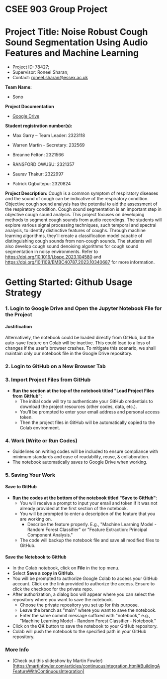 # CSEE 903 Group Project 

# Project Title: Noise Robust Cough Sound Segmentation Using Audio Features and Machine Learning
- Project ID: 78427; 
- Supervisor: Roneel Sharan;
- Contact: roneel.sharan@essex.ac.uk

**Team Name:**
- Sono

**Project Documentation**
- [Google Drive](https://drive.google.com/drive/folders/1vPHf0wGuo_vNYT0-DNQPbkM_VB-gTpfA?usp=drive_link)

**Student registration number(s):**
- Max Garry – Team Leader: 2323118
- Warren Martin - Secretary: 232569

- Breanne Felton: 2321566
- RANSFORD OWUSU: 2321357
- Saurav Thakur: 2322997
- Patrick Ogbuitepu: 2320824

**Project Description:**
Cough is a common symptom of respiratory diseases and the sound of cough can be indicative of the respiratory condition. Objective cough sound analysis has the potential to aid the assessment of the respiratory condition. Cough sound segmentation is an important step in objective cough sound analysis. This project focuses on developing methods to segment cough sounds from audio recordings. The students will explore various signal processing techniques, such temporal and spectral analysis, to identify distinctive features of coughs. Through machine learning algorithms, they'll create a classification model capable of distinguishing cough sounds from non-cough sounds. The students will also develop cough sound denoising algorithms for cough sound segmentation in noisy environments. Refer to https://doi.org/10.1016/j.bspc.2023.104580 and https://doi.org/10.1109/EMBC40787.2023.10340687 for more information.


# Getting Started: Github Usage Strategy
### 1. Login to Google Drive and Open the Jupyter Notebook File for the Project

#### Justification
Alternatively, the notebook could be loaded directly from GitHub, but the auto-save feature on Colab will be inactive. This could lead to a loss of changes if the user's browser crashes. To mitigate this scenario, we shall maintain only our notebook file in the Google Drive repository.

### 2. Login to GitHub on a New Browser Tab

### 3. Import Project Files from GitHub

- **Run the section at the top of the notebook titled "Load Project Files from GitHub"**:
  - The initial code will try to authenticate your GitHub credentials to download the project resources (other codes, data, etc.).
  - You’ll be prompted to enter your email address and personal access token.
  - Then the project files in GitHub will be automatically copied to the Colab environment.

### 4. Work (Write or Run Codes)

- Guidelines on writing codes will be included to ensure compliance with minimum standards and ease of readability, reuse, & collaboration.
- The notebook automatically saves to Google Drive when working.

### 5. Saving Your Work

#### Save to GitHub

- **Run the codes at the bottom of the notebook titled "Save to GitHub"**:
  - You will receive a prompt to input your email and token if it was not already provided at the first section of the notebook.
  - You will be prompted to enter a description of the feature that you are working on. 
    - Describe the feature properly. E.g., "Machine Learning Model - Random Forest Classifier" or "Feature Extraction: Principal Component Analysis."
  - The code will backup the notebook file and save all modified files to GitHub.

#### Save the Notebook to GitHub

- In the Colab notebook, click on **File** in the top menu.
- Select **Save a copy in GitHub**.
- You will be prompted to authorize Google Colab to access your GitHub account. Click on the link provided to authorize the access. Ensure to click the checkbox for the private repo.
- After authorization, a dialog box will appear where you can select the repository where you want to save the notebook.
  - Choose the private repository you set up for this purpose.
  - Leave the branch as "main" where you want to save the notebook.
  - Enter the same commit message suffixed with "notebook," e.g., "Machine Learning Model - Random Forest Classifier - Notebook."
- Click on the **OK** button to save the notebook to your GitHub repository.
- Colab will push the notebook to the specified path in your GitHub repository.

### More Info

- (Check out this slideshow by Martin Fowler)[https://martinfowler.com/articles/continuousIntegration.html#BuildingAFeatureWithContinuousIntegration]

